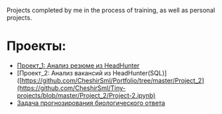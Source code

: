 Projects completed by me in the process of training, as well as personal projects.

# Проекты:

* [Проект_1: Анализ резюме из HeadHunter](https://github.com/CheshirSml/Portfolio/tree/master/Project_1)  
* [Проект_2: Анализ вакансий из HeadHunter(SQL)]([https://github.com/CheshirSml/Portfolio/tree/master/Project_2](https://github.com/CheshirSml/Tiny-projects/blob/master/Project_2/Project-2.ipynb)
* [Задача прогнозирования биологического ответа](https://github.com/CheshirSml/Tiny-projects/blob/master/%D0%97%D0%B0%D0%B4%D0%B0%D1%87%D0%B0%20%D0%BF%D1%80%D0%BE%D0%B3%D0%BD%D0%BE%D0%B7%D0%B8%D1%80%D0%BE%D0%B2%D0%B0%D0%BD%D0%B8%D1%8F%20%D0%B1%D0%B8%D0%BE%D0%BB%D0%BE%D0%B3%D0%B8%D1%87%D0%B5%D1%81%D0%BA%D0%BE%D0%B3%D0%BE%20%D0%BE%D1%82%D0%B2%D0%B5%D1%82%D0%B0.ipynb)
